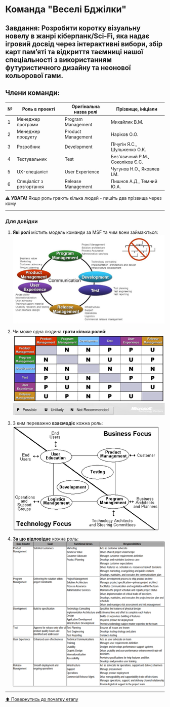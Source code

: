 # Команда "**Веселі Бджілки**"

## Завдання: Розробити коротку візуальну новелу в жанрі кіберпанк/Sci-Fi, яка надає ігровий досвід через інтерактивні вибори, збір карт пам’яті та відкриття таємниці нашої спеціальності з використанням футуристичного дизайну та неонової кольорової гами.

## Члени команди:

|№  | Роль в проекті            | Оригінальна назва ролі    | Прізвище, ініціали         |
|---|---------------------------|---------------------------|---------------------------|
| 1 | Менеджер програми         | Program Management        | Михайлик В.М.        |
| 2 | Менеджер продукту         | Product Management        | Наріков О.О.               |
| 3 | Розробник                 | Development               | Пічугін Я.С., Шульженко О.К. |
| 4 | Тестувальник              | Test                      | Без'язичний Р.М., Соколіков Є.С.        |
| 5 | UX-спеціаліст             | User Experience           | Чугунов Н.О., Яковлев І.М.        |
| 6 | Спеціаліст з розгортання  | Release Management        | Пишнов А.Д., Темний Ю.А.       |

:warning: **УВАГА!** Якщо роль грають кілька людей - пишіть два прізвища через кому

---
### Для довідки
1. **Які ролі** містить модель команди за MSF та чим вони займаються:
![MSF Team model](/docs/images/resources/MSF%20team%20model.jpg)

2. Чи може одна людина **грати кілька ролей**:
![MSF Team model](/docs/images/resources/MSF%20roles%20combinations.png)

1. З ким переважно **взаємодіє** кожна роль:<br>
![MSF Team model](/docs/images/resources/MSF%20roles%20focus.gif)

1. **За що відповідає** кожна роль:
![MSF Team model](/docs/images/resources/MSF%20roles%20responsibilities.png)

---
[:arrow_up: Повернутись до початку етапу](/docs/1.Envisioning/README.md)
